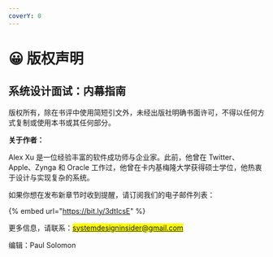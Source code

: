 ```yaml
---
coverY: 0
---
```


# 😀 版权声明

## 系统设计面试：内幕指南

版权所有，除在书评中使用简短引文外，未经出版社明确书面许可，不得以任何方式复制或使用本书或其任何部分。

**关于作者：**

Alex Xu 是一位经验丰富的软件成功师与企业家。此前，他曾在 Twitter、Apple、Zynga 和 Oracle 工作过，他曾在卡内基梅隆大学获得硕士学位，他热衷于设计与实现复杂的系统。

如果你想在发布新章节时收到提醒，请订阅我们的电子邮件列表：

{% embed url="https://bit.ly/3dtIcsE" %}

更多信息，请联系：<mark style="color:blue;">systemdesigninsider@gmail.com</mark>

编辑：Paul Solomon
